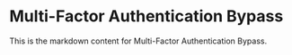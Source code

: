 # Multi-Factor Authentication Bypass

This is the markdown content for Multi-Factor Authentication Bypass.
